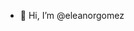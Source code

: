 - 👋 Hi, I’m @eleanorgomez


<!---
eleanorgomez/eleanorgomez is a ✨ special ✨ repository because its `README.md` (this file) appears on your GitHub profile.
You can click the Preview link to take a look at your changes.
--->

